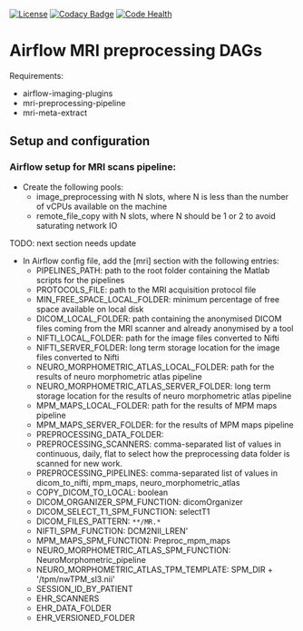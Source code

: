 [![License](https://img.shields.io/badge/license-Apache--2.0-blue.svg)](https://github.com/LREN-CHUV/airflow-mri-preprocessing-dags/blob/master/LICENSE) [![Codacy Badge](https://api.codacy.com/project/badge/Grade/8c5c9dc3cfb8492f870369c973f3cc8c)](https://www.codacy.com/app/hbp-mip/airflow-mri-preprocessing-dags?utm_source=github.com&amp;utm_medium=referral&amp;utm_content=LREN-CHUV/airflow-mri-preprocessing-dags&amp;utm_campaign=Badge_Grade) [![Code Health](https://landscape.io/github/LREN-CHUV/airflow-mri-preprocessing-dags/master/landscape.svg?style=flat)](https://landscape.io/LREN-CHUV/airflow-mri-preprocessing-dags/master)

# Airflow MRI preprocessing DAGs

Requirements:

* airflow-imaging-plugins
* mri-preprocessing-pipeline
* mri-meta-extract

## Setup and configuration

### Airflow setup for MRI scans pipeline:

* Create the following pools:
   * image_preprocessing with N slots, where N is less than the number of vCPUs available on the machine
   * remote_file_copy with N slots, where N should be 1 or 2 to avoid saturating network IO

TODO: next section needs update

* In Airflow config file, add the [mri] section with the following entries:
   * PIPELINES_PATH: path to the root folder containing the Matlab scripts for the pipelines
   * PROTOCOLS_FILE: path to the MRI acquisition protocol file
   * MIN_FREE_SPACE_LOCAL_FOLDER: minimum percentage of free space available on local disk
   * DICOM_LOCAL_FOLDER: path containing the anonymised DICOM files coming from the MRI scanner and already anonymised by a tool
   * NIFTI_LOCAL_FOLDER: path for the image files converted to Nifti
   * NIFTI_SERVER_FOLDER: long term storage location for the image files converted to Nifti
   * NEURO_MORPHOMETRIC_ATLAS_LOCAL_FOLDER: path for the results of neuro morphometric atlas pipeline
   * NEURO_MORPHOMETRIC_ATLAS_SERVER_FOLDER: long term storage location for the results of neuro morphometric atlas pipeline
   * MPM_MAPS_LOCAL_FOLDER: path for the results of MPM maps pipeline
   * MPM_MAPS_SERVER_FOLDER: for the results of MPM maps pipeline
   * PREPROCESSING_DATA_FOLDER:
   * PREPROCESSING_SCANNERS: comma-separated list of values in continuous, daily, flat to select how the preprocessing data folder is scanned for new work.
   * PREPROCESSING_PIPELINES: comma-separated list of values in dicom_to_nifti, mpm_maps, neuro_morphometric_atlas
   * COPY_DICOM_TO_LOCAL: boolean
   * DICOM_ORGANIZER_SPM_FUNCTION: dicomOrganizer
   * DICOM_SELECT_T1_SPM_FUNCTION: selectT1
   * DICOM_FILES_PATTERN: ```**/MR.*```
   * NIFTI_SPM_FUNCTION: DCM2NII_LREN'
   * MPM_MAPS_SPM_FUNCTION: Preproc_mpm_maps
   * NEURO_MORPHOMETRIC_ATLAS_SPM_FUNCTION: NeuroMorphometric_pipeline
   * NEURO_MORPHOMETRIC_ATLAS_TPM_TEMPLATE: SPM_DIR + '/tpm/nwTPM_sl3.nii'
   * SESSION_ID_BY_PATIENT
   * EHR_SCANNERS
   * EHR_DATA_FOLDER
   * EHR_VERSIONED_FOLDER
